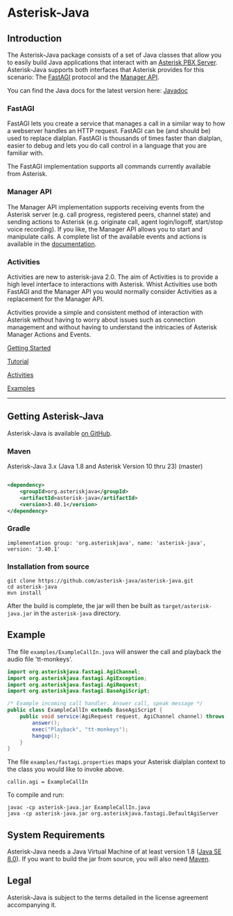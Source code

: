 # Asterisk-Java

## Introduction

The Asterisk-Java package consists of a set of Java classes that allow you to
easily build Java applications that interact with
an [Asterisk PBX Server](https://www.asterisk.org/).
Asterisk-Java supports both interfaces that Asterisk provides for this
scenario:
The [FastAGI](https://docs.asterisk.org/Latest_API/API_Documentation/Dialplan_Applications/AGI/)
protocol and
the [Manager API](https://docs.asterisk.org/Configuration/Interfaces/Asterisk-Manager-Interface-AMI/The-Asterisk-Manager-TCP-IP-API).

You can find the Java docs for the latest version here:
[Javadoc](https://javadoc.io/doc/org.asteriskjava/asterisk-java/latest)

### FastAGI

FastAGI lets you create a service that manages a call in a similar way to how
a webserver handles an HTTP request. FastAGI can be (and should be) used to
replace dialplan. FastAGI is thousands of times faster than dialplan, easier to
debug and lets you do call control in a language that you are familiar with.

The FastAGI implementation supports all commands currently available from
Asterisk.

### Manager API

The Manager API implementation supports receiving events from the Asterisk
server (e.g. call progress, registered peers, channel state) and sending actions
to Asterisk (e.g. originate call, agent login/logoff, start/stop voice
recording).
If you like, the Manager API allows you to start and manipulate calls. A
complete list of the available events and actions is available in the
[documentation](https://javadoc.io/doc/org.asteriskjava/asterisk-java/latest).

### Activities

Activities are new to asterisk-java 2.0. The aim of Activities is to provide a
high level interface to interactions with Asterisk. Whist Activities use both
FastAGI and the Manager API you would normally consider Activities as a
replacement for the Manager API.

Activities provide a simple and consistent method of interaction with Asterisk
without having to worry about issues such as connection management and without
having to understand the intricacies of Asterisk Manager Actions and Events.

[Getting Started](https://github.com/asterisk-java/asterisk-java/wiki/Getting-Started)

[Tutorial](https://github.com/asterisk-java/asterisk-java/wiki/Tutorial)

[Activities](https://github.com/asterisk-java/asterisk-java/wiki/Activities)

[Examples](https://github.com/asterisk-java/asterisk-java/wiki/Examples)

---

## Getting Asterisk-Java

Asterisk-Java is available
[on GitHub](https://github.com/asterisk-java/asterisk-java/releases).

### Maven

Asterisk-Java 3.x (Java 1.8 and Asterisk Version 10 thru 23) (master)

```xml

<dependency>
    <groupId>org.asteriskjava</groupId>
    <artifactId>asterisk-java</artifactId>
    <version>3.40.1</version>
</dependency>
```

### Gradle

```text
implementation group: 'org.asteriskjava', name: 'asterisk-java', version: '3.40.1'
```

### Installation from source

```text
git clone https://github.com/asterisk-java/asterisk-java.git
cd asterisk-java
mvn install
```

After the build is complete, the jar will then be built as
`target/asterisk-java.jar` in the `asterisk-java` directory.

## Example

The file `examples/ExampleCallIn.java` will answer the call and playback the
audio file 'tt-monkeys'.

```java
import org.asteriskjava.fastagi.AgiChannel;
import org.asteriskjava.fastagi.AgiException;
import org.asteriskjava.fastagi.AgiRequest;
import org.asteriskjava.fastagi.BaseAgiScript;

/* Example incoming call handler. Answer call, speak message */
public class ExampleCallIn extends BaseAgiScript {
    public void service(AgiRequest request, AgiChannel channel) throws AgiException {
        answer();
        exec("Playback", "tt-monkeys");
        hangup();
    }
}
```

The file `examples/fastagi.properties` maps your Asterisk dialplan context to
the class you would like to invoke above.

```text
callin.agi = ExampleCallIn
```

To compile and run:

```text
javac -cp asterisk-java.jar ExampleCallIn.java
java -cp asterisk-java.jar org.asteriskjava.fastagi.DefaultAgiServer
```

## System Requirements

Asterisk-Java needs a Java Virtual Machine of at least version
1.8 ([Java SE 8.0](https://docs.oracle.com/javase/8/)).
If you want to build the jar from source, you will also
need [Maven](https://maven.apache.org/).

## Legal

Asterisk-Java is subject to the terms detailed in the license agreement
accompanying it.
